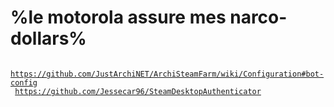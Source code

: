 # %le motorola assure mes narco-dollars%

<code> https://github.com/JustArchiNET/ArchiSteamFarm/wiki/Configuration#bot-config </code>
<code> https://github.com/Jessecar96/SteamDesktopAuthenticator </code>
